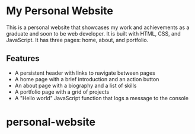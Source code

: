 # My Personal Website

This is a personal website that showcases my work and achievements as a graduate and soon to be web developer. It is built with HTML, CSS, and JavaScript. It has three pages: home, about, and portfolio.



## Features

- A persistent header with links to navigate between pages
- A home page with a brief introduction and an action button
- An about page with a biography and a list of skills
- A portfolio page with a grid of projects
- A "Hello world" JavaScript function that logs a message to the console
# personal-website
